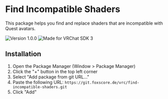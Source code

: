 ﻿# Find Incompatible Shaders
This package helps you find and replace shaders that are incompatible with Quest avatars.

![Version 1.0.0](https://img.shields.io/badge/Version_1.0.0-gray.svg)
![Made for VRChat SDK 3](https://img.shields.io/badge/Made_for_VRChat_SDK_3-gray.svg)

## Installation
1. Open the Package Manager (Window > Package Manager)
2. Click the "+" button in the top left corner
3. Select "Add package from git URL..."
4. Paste the following URL: `https://git.foxscore.de/vrc/find-incompatible-shaders.git`
5. Click "Add"